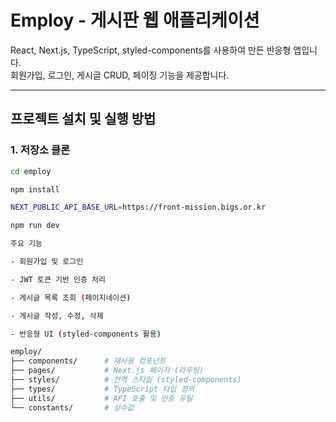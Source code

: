 # Employ - 게시판 웹 애플리케이션

React, Next.js, TypeScript, styled-components를 사용하여 만든 반응형 앱입니다.  
회원가입, 로그인, 게시글 CRUD, 페이징 기능을 제공합니다.

---

## 프로젝트 설치 및 실행 방법

### 1. 저장소 클론

```bash
cd employ

npm install

NEXT_PUBLIC_API_BASE_URL=https://front-mission.bigs.or.kr

npm run dev

주요 기능

- 회원가입 및 로그인

- JWT 토큰 기반 인증 처리

- 게시글 목록 조회 (페이지네이션)

- 게시글 작성, 수정, 삭제

- 반응형 UI (styled-components 활용)

employ/
├── components/      # 재사용 컴포넌트
├── pages/           # Next.js 페이지 (라우팅)
├── styles/          # 전역 스타일 (styled-components)
├── types/           # TypeScript 타입 정의
├── utils/           # API 호출 및 인증 유틸
└── constants/       # 상수값
```
